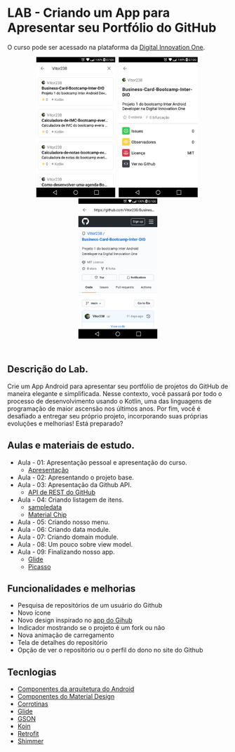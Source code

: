 # LAB - Criando um App para Apresentar seu Portfólio do GitHub
O curso pode ser acessado na plataforma da [Digital Innovation One](https://digitalinnovation.one/).


<p align="center">
<img src="./screenshots/screenshot_1.png" alt="Tela de pesquisa" 
width="180">
<img src="./screenshots/screenshot_2.png" 
alt="Tela de detalhes" width="180" hspace="4">
<img src="screenshots/screenshot_3.png" alt="Webview" 
width="180">
</p>

## <br />Descrição do Lab.
Crie um App Android para apresentar seu portfólio de projetos do GitHub de maneira elegante e simplificada. Nesse contexto, você passará por todo o processo de desenvolvimento usando o Kotlin, uma das linguagens de programação de maior ascensão nos últimos anos. Por fim, você é desafiado a entregar seu próprio projeto, incorporando suas próprias evoluções e melhorias! Está preparado?

## Aulas e materiais de estudo.
- Aula - 01: Apresentação pessoal e apresentação do curso.
  - [Apresentação](https://drive.google.com/file/d/16KNz_Ee-_E6UmUlxVnqkIAjJX29-iTzE/view?usp=sharing)
- Aula - 02: Apresentando o projeto base.
- Aula - 03: Apresentação da Github API.
  - [API de REST do GitHub](https://docs.github.com/pt/rest)
- Aula - 04: Criando listagem de itens.
  - [sampledata](https://medium.com/android-news/android-tools-attributes-listitem-sample-data-rocks-bbf49aaa9f07)
  - [Material Chip](https://material.io/components/chips/android#using-chips)
- Aula - 05: Criando nosso menu.
- Aula - 06: Criando data module.
- Aula - 07: Criando domain module.
- Aula - 08: Um pouco sobre view model.
- Aula - 09: Finalizando nosso app.
  - [Glide](https://github.com/bumptech/glide)
  - [Picasso](https://square.github.io/picasso/)

## Funcionalidades e melhorias 
* Pesquisa de repositórios de um usuário do Github
* Novo ícone
* Novo design inspirado no [app do Gihub](https://play.google.com/store/apps/details?id=com.github.android&hl=pt_BR&gl=US)
* Indicador mostrando se o projeto é um fork ou não
* Nova animação de carregamento
* Tela de detalhes do repositório
* Opção de ver o repositório ou o perfil do dono no site do Github

## Tecnlogias
* [Componentes da arquitetura do Android](https://developer.android.com/topic/libraries/architecture?hl=pt-br)
* [Componentes do Material Design](https://material.io/components?platform=android)
* [Corrotinas](https://developer.android.com/kotlin/coroutines?hl=pt-br)
* [Glide](https://github.com/bumptech/glide)
* [GSON](https://github.com/google/gson)
* [Koin](https://github.com/InsertKoinIO/koin)
* [Retrofit](https://github.com/square/retrofit)
* [Shimmer](https://github.com/facebook/shimmer-android)
